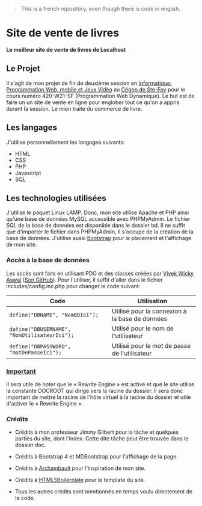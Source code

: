 > This is a french repository, even though there is code in english.

# Site de vente de livres

**Le meilleur site de vente de livres de Localhost**

## Le Projet

Il s'agit de mon projet de fin de deuxième session en [Informatique: Programmation Web, mobile et Jeux Vidéo](https://www.cegep-ste-foy.qc.ca/programmes/programmes-techniques/techniques-de-linformatique-programmation-web-mobile-et-jeux-video/) au [Cégep de Ste-Foy](https://www.cegep-ste-foy.qc.ca/accueil/?gclid=CjwKCAjwtqj2BRBYEiwAqfzur5-iSSJ7dGl-0ErznEIRJPEvBGiGYSJAYBPCHuEff3ALDJBbVpiybhoCv1gQAvD_BwE) pour le cours numéro 420-W21-SF (Programmation Web Dynamique). Le but est de faire un un site de vente en ligne pour englober tout ce qu'on a appris durant la session. Le mien traite du commerce de livre.

## Les langages

J'utilise personnellement les langages suivants:

- HTML
- CSS
- PHP
- Javascript
- SQL

## Les technologies utilisées

J'utilise le paquet Linux LAMP. Donc, mon site utilise Apache et PHP ainsi qu'une base de données MySQL accessible avec PHPMyAdmin. Le fichier SQL de la base de données est disponible dans le dossier bd. Il ne suffit que d'importer le fichier dans PHPMyAdmin, il s'occupe de la création de la base de données. J'utilise aussi [Bootstrap](https://getbootstrap.com/) pour le placement et l'affichage de mon site.

### Accès à la base de données

Les accès sont faits en utilisant PDO et des classes créées par [Vivek Wicky Aswal](https://twitter.com/#!/VivekWickyAswal) ([Son GitHub](https://github.com/wickyaswal/PHP-MySQL-PDO-Database-Class)). Pour l'utiliser, il suffit d'aller dans le fichier includes/config.inc.php pour changer le code suivant:

| Code                                         | Utilisation                                    |
| -------------------------------------------- | ---------------------------------------------- |
| `define("DBNAME", "NomBDIci");`              | Utilisé pour la connexion à la base de données |
| `define("DBUSERNAME", "NomUtilisateurIci");` | Utilisé pour le nom de l'utilisateur           |
| `define("DBPASSWORD", "motDePasseIci");`     | Utilisé pour le mot de passe de l'utilisateur  |

### <ins> Important </ins>

Il sera utile de noter que le « Rewrite Engine » est activé et que le site utilise la constante DOCROOT qui dirige vers la racine du dossier. Il sera donc important de mettre la racine de l'hôte virtuel à la racine du dossier et utile d'activer le « Rewrite Engine ».

### _Crédits_

- Crédits à mon professeur Jimmy Gilbert pour la tâche et quelques parties du site, dont l'index. Cette dite tâche peut être trouvée dans le dossier doc.

- Crédits à Bootstrap 4 et MDBootstrap pour l'affichage de la page.

- Crédits à [Archambault](https://www.archambault.ca/) pour l'inspiration de mon site.

- Crédits à [HTML5Boilerplate](https://html5boilerplate.com/) pour le template du site.

- Tous les autres crédits sont mentionnés en temps voulu directement de le code.
